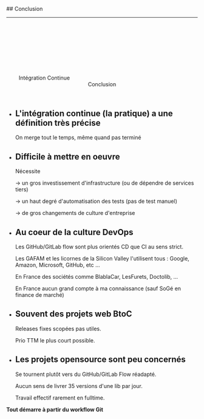 <!-- sectionTitle: Conclusion -->

## Conclusion

---

<header class="bg-secondary"><span>Intégration Continue </span><svg class="fa-long-arrow-right"><use xlink:href="#fa-long-arrow-right"></use></svg><span> Conclusion</span></header>

<div class="flex-content">
  <ul class="flexblock specs">
    <li>
      <h2>L'intégration continue (la pratique) a une définition très précise</h2>
      <p>On merge tout le temps, même quand pas terminé</p>
    </li>
    <li>
      <h2>Difficile à mettre en oeuvre</h2>
      <p>Nécessite</p>
      <p>→ un gros investissement d'infrastructure (ou de dépendre de services tiers)</p>
      <p>→ un haut degré d'automatisation des tests (pas de test manuel)</p>
      <p>→ de gros changements de culture d'entreprise</p>
    </li>
    <li>
      <h2>Au coeur de la culture DevOps</h2>
      <p>Les GitHub/GitLab flow sont plus orientés CD que CI au sens strict.</p>
      <p>Les GAFAM et les licornes de la Silicon Valley l'utilisent tous : Google, Amazon, Microsoft, GitHub, etc ...</p>
      <p>En France des sociétés comme BlablaCar, LesFurets, Doctolib, ...</p>
      <p>En France aucun grand compte à ma connaissance (sauf SoGé en finance de marché)</p>
    </li>
    <li>
      <h2>Souvent des projets web BtoC</h2>
      <p>Releases fixes scopées pas utiles.</p>
      <p>Prio TTM le plus court possible.</p>
    </li>
    <li>
      <h2>Les projets opensource sont peu concernés</h2>
      <p>Se tournent plutôt vers du GitHub/GitLab Flow réadapté.</p>
      <p>Aucun sens de livrer 35 versions d'une lib par jour.</p>
      <p>Travail effectif rarement en fulltime.</p>
    </li>
  </ul>
</div>

**Tout démarre à partir du workflow Git**
